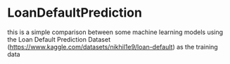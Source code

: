 # LoanDefaultPrediction
this is a simple comparison between some machine learning models using the Loan Default Prediction Dataset (https://www.kaggle.com/datasets/nikhil1e9/loan-default) as the training data 
